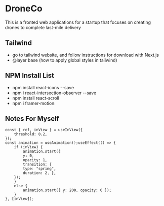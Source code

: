 # DroneCo

This is a fronted web applications for a startup that focuses on creating drones to complete last-mile delivery

## Tailwind

- go to tailwind website, and follow instructions for download with Next.js
- @layer base (how to apply global styles in tailwind)

## NPM Install List

- npm install react-icons --save
- npm i react-intersection-observer --save
- npm install react-scroll
- npm i framer-motion

## Notes For Myself

```
const { ref, inView } = useInView({
    threshold: 0.2,
});
const animation = useAnimation();useEffect(() => {
    if (inView) {
        animation.start({
        y: 0,
        opacity: 1,
        transition: {
        type: "spring",
        duration: 2, },
    });
    }
    else {
        animation.start({ y: 200, opacity: 0 });
    }
}, [inView]);
```
